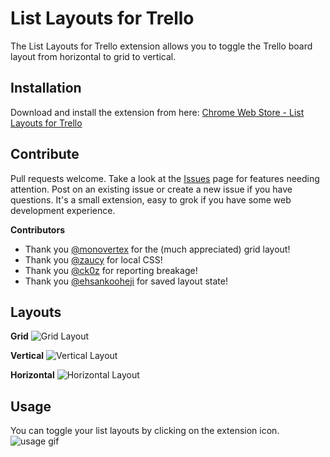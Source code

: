 List Layouts for Trello
=======================

The List Layouts for Trello extension allows you to toggle the Trello board layout from horizontal to grid to vertical.

Installation
------------

Download and install the extension from here: [Chrome Web Store - List Layouts for Trello](https://chrome.google.com/webstore/detail/list-layouts-for-trello/aldklnbenbdgfgfbflalmlddkkndgnlc)

Contribute
----------
Pull requests welcome. Take a look at the [Issues](https://github.com/natalieperna/layout-trello/issues) page for features needing attention. Post on an existing issue or create a new issue if you have questions. It's a small extension, easy to grok if you have some web development experience.

**Contributors**
* Thank you [@monovertex](https://github.com/natalieperna/layout-trello/pull/7) for the (much appreciated) grid layout!
* Thank you [@zaucy](https://github.com/natalieperna/layout-trello/pull/7) for local CSS!
* Thank you [@ck0z](https://github.com/natalieperna/layout-trello/pull/8) for reporting breakage!
* Thank you [@ehsankooheji](https://github.com/natalieperna/layout-trello/pull/11) for saved layout state!

Layouts
-------
**Grid**
![Grid Layout](https://raw.githubusercontent.com/natalieperna/layout-trello/master/screenshots/grid.png)

**Vertical**
![Vertical Layout](https://raw.githubusercontent.com/natalieperna/layout-trello/master/screenshots/vertical.png)

**Horizontal**
![Horizontal Layout](https://raw.githubusercontent.com/natalieperna/layout-trello/master/screenshots/horizontal.png)

Usage
-----
You can toggle your list layouts by clicking on the extension icon.
![usage gif](https://raw.githubusercontent.com/spellitwithaph/layout-trello/i26/screenshots/list_layouts_for_trello.gif)
